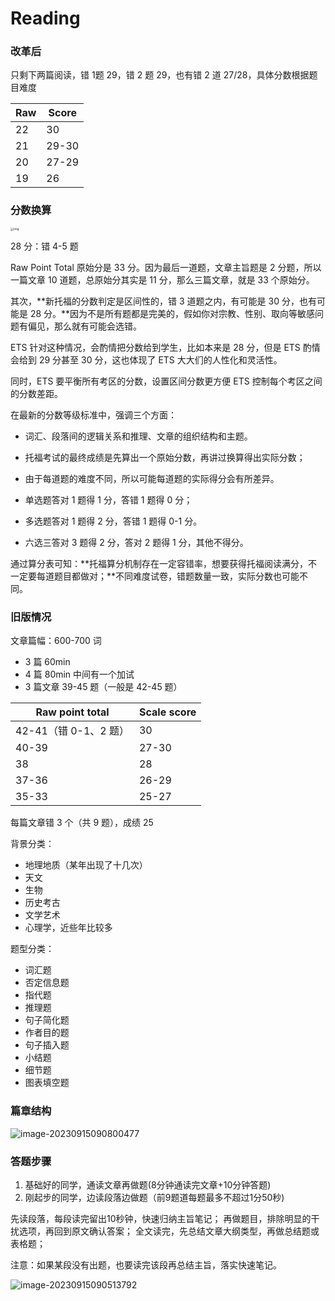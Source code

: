 # Reading

### 改革后

只剩下两篇阅读，错 1题 29，错 2 题 29，也有错 2 道 27/28，具体分数根据题目难度

| Raw  | Score |
| ---- | ----- |
| 22   | 30    |
| 21   | 29-30 |
| 20   | 27-29 |
| 19   | 26    |

### 分数换算

<img src="https://pic4.zhimg.com/80/v2-c93b4212f1507f35511f374d2b363e27_1440w.jpg" alt="img" style="zoom:33%;" />

28 分：错 4-5 题

Raw Point Total 原始分是 33 分。因为最后一道题，文章主旨题是 2 分题，所以一篇文章 10 道题，总原始分其实是 11 分，那么三篇文章，就是 33 个原始分。

其次，**新托福的分数判定是区间性的，错 3 道题之内，有可能是 30 分，也有可能是 28 分。**因为不是所有题都是完美的，假如你对宗教、性别、取向等敏感问题有偏见，那么就有可能会选错。

ETS 针对这种情况，会酌情把分数给到学生，比如本来是 28 分，但是 ETS 酌情会给到 29 分甚至 30 分，这也体现了 ETS 大大们的人性化和灵活性。

同时，ETS 要平衡所有考区的分数，设置区间分数更方便 ETS 控制每个考区之间的分数差距。

在最新的分数等级标准中，强调三个方面：

- 词汇、段落间的逻辑关系和推理、文章的组织结构和主题。

- 托福考试的最终成绩是先算出一个原始分数，再讲过换算得出实际分数；
- 由于每道题的难度不同，所以可能每道题的实际得分会有所差异。
- 单选题答对 1 题得 1 分，答错 1 题得 0 分；
- 多选题答对 1 题得 2 分，答错 1 题得 0-1 分。
- 六选三答对 3 题得 2 分，答对 2 题得 1 分，其他不得分。

通过算分表可知：**托福算分机制存在一定容错率，想要获得托福阅读满分，不一定要每道题目都做对；**不同难度试卷，错题数量一致，实际分数也可能不同。

### 旧版情况

文章篇幅：600-700 词

- 3 篇 60min
- 4 篇 80min 中间有一个加试
- 3 篇文章 39-45 题（一般是 42-45 题）

| Raw point total       | Scale score |
| --------------------- | ----------- |
| 42-41（错 0-1、2 题） | 30          |
| 40-39                 | 27-30       |
| 38                    | 28          |
| 37-36                 | 26-29       |
| 35-33                 | 25-27       |

每篇文章错 3 个（共 9 题），成绩 25

背景分类：

- 地理地质（某年出现了十几次）
- 天文
- 生物
- 历史考古
- 文学艺术
- 心理学，近些年比较多

题型分类：

- 词汇题
- 否定信息题
- 指代题
- 推理题
- 句子简化题
- 作者目的题
- 句子插入题
- 小结题
- 细节题
- 图表填空题

### 篇章结构

![image-20230915090800477](https://cdn.jsdelivr.net/gh/davidliuk/images@master/blog/image-20230915090800477.png)

### 答题步骤

1. 基础好的同学，通读文章再做题(8分钟通读完文章+10分钟答题)
2. 刚起步的同学，边读段落边做题（前9题道每题最多不超过1分50秒)

先读段落，每段读完留出10秒钟，快速归纳主旨笔记；
再做题目，排除明显的干扰选项，再回到原文确认答案；
全文读完，先总结文章大纲类型，再做总结题或表格题；

注意：如果某段没有出题，也要读完该段再总结主旨，落实快速笔记。

![image-20230915090513792](https://cdn.jsdelivr.net/gh/davidliuk/images@master/blog/image-20230915090513792.png)
